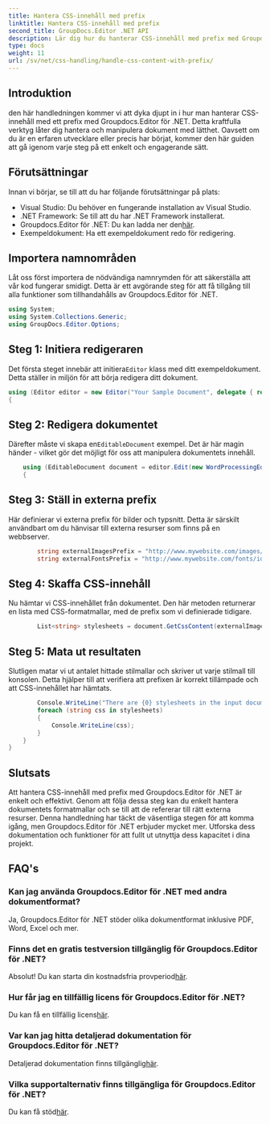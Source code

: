 ```yaml
---
title: Hantera CSS-innehåll med prefix
linktitle: Hantera CSS-innehåll med prefix
second_title: GroupDocs.Editor .NET API
description: Lär dig hur du hanterar CSS-innehåll med prefix med Groupdocs.Editor för .NET i denna detaljerade steg-för-steg-handledning. Perfekt för utvecklare på alla nivåer.
type: docs
weight: 11
url: /sv/net/css-handling/handle-css-content-with-prefix/
---
```

## Introduktion
den här handledningen kommer vi att dyka djupt in i hur man hanterar CSS-innehåll med ett prefix med Groupdocs.Editor för .NET. Detta kraftfulla verktyg låter dig hantera och manipulera dokument med lätthet. Oavsett om du är en erfaren utvecklare eller precis har börjat, kommer den här guiden att gå igenom varje steg på ett enkelt och engagerande sätt.
## Förutsättningar
Innan vi börjar, se till att du har följande förutsättningar på plats:
- Visual Studio: Du behöver en fungerande installation av Visual Studio.
- .NET Framework: Se till att du har .NET Framework installerat.
-  Groupdocs.Editor för .NET: Du kan ladda ner den[här](https://releases.groupdocs.com/editor/net/).
- Exempeldokument: Ha ett exempeldokument redo för redigering.
## Importera namnområden
Låt oss först importera de nödvändiga namnrymden för att säkerställa att vår kod fungerar smidigt. Detta är ett avgörande steg för att få tillgång till alla funktioner som tillhandahålls av Groupdocs.Editor för .NET.
```csharp
using System;
using System.Collections.Generic;
using GroupDocs.Editor.Options;
```
## Steg 1: Initiera redigeraren
 Det första steget innebär att initiera`Editor` klass med ditt exempeldokument. Detta ställer in miljön för att börja redigera ditt dokument.
```csharp
using (Editor editor = new Editor("Your Sample Document", delegate { return new WordProcessingLoadOptions(); }))
{
```
## Steg 2: Redigera dokumentet
Därefter måste vi skapa en`EditableDocument` exempel. Det är här magin händer - vilket gör det möjligt för oss att manipulera dokumentets innehåll.
```csharp
    using (EditableDocument document = editor.Edit(new WordProcessingEditOptions()))
    {
```
## Steg 3: Ställ in externa prefix
Här definierar vi externa prefix för bilder och typsnitt. Detta är särskilt användbart om du hänvisar till externa resurser som finns på en webbserver.
```csharp
        string externalImagesPrefix = "http://www.mywebsite.com/images/id=";
        string externalFontsPrefix = "http://www.mywebsite.com/fonts/id=";
```
## Steg 4: Skaffa CSS-innehåll
Nu hämtar vi CSS-innehållet från dokumentet. Den här metoden returnerar en lista med CSS-formatmallar, med de prefix som vi definierade tidigare.
```csharp
        List<string> stylesheets = document.GetCssContent(externalImagesPrefix, externalFontsPrefix);
```
## Steg 5: Mata ut resultaten
Slutligen matar vi ut antalet hittade stilmallar och skriver ut varje stilmall till konsolen. Detta hjälper till att verifiera att prefixen är korrekt tillämpade och att CSS-innehållet har hämtats.
```csharp
        Console.WriteLine("There are {0} stylesheets in the input document", stylesheets.Count);
        foreach (string css in stylesheets)
        {
            Console.WriteLine(css);
        }
    }
}
```
## Slutsats
Att hantera CSS-innehåll med prefix med Groupdocs.Editor för .NET är enkelt och effektivt. Genom att följa dessa steg kan du enkelt hantera dokumentets formatmallar och se till att de refererar till rätt externa resurser. Denna handledning har täckt de väsentliga stegen för att komma igång, men Groupdocs.Editor för .NET erbjuder mycket mer. Utforska dess dokumentation och funktioner för att fullt ut utnyttja dess kapacitet i dina projekt.
## FAQ's
### Kan jag använda Groupdocs.Editor för .NET med andra dokumentformat?
Ja, Groupdocs.Editor för .NET stöder olika dokumentformat inklusive PDF, Word, Excel och mer.
### Finns det en gratis testversion tillgänglig för Groupdocs.Editor för .NET?
 Absolut! Du kan starta din kostnadsfria provperiod[här](https://releases.groupdocs.com/).
### Hur får jag en tillfällig licens för Groupdocs.Editor för .NET?
 Du kan få en tillfällig licens[här](https://purchase.groupdocs.com/temporary-license/).
### Var kan jag hitta detaljerad dokumentation för Groupdocs.Editor för .NET?
 Detaljerad dokumentation finns tillgänglig[här](https://reference.groupdocs.com/editor/net/).
### Vilka supportalternativ finns tillgängliga för Groupdocs.Editor för .NET?
 Du kan få stöd[här](https://forum.groupdocs.com/c/editor/20).